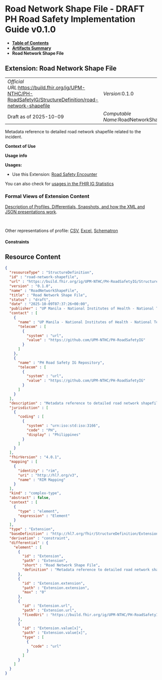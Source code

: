 # Road Network Shape File - DRAFT PH Road Safety Implementation Guide v0.1.0

* [**Table of Contents**](toc.md)
* [**Artifacts Summary**](artifacts.md)
* **Road Network Shape File**

## Extension: Road Network Shape File 

| | |
| :--- | :--- |
| *Official URL*:https://build.fhir.org/ig/UPM-NTHC/PH-RoadSafetyIG/StructureDefinition/road-network-shapefile | *Version*:0.1.0 |
| Draft as of 2025-10-09 | *Computable Name*:RoadNetworkShapeFile |

Metadata reference to detailed road network shapefile related to the incident.

**Context of Use**

**Usage info**

**Usages:**

* Use this Extension: [Road Safety Encounter](StructureDefinition-RS-Encounter.md)

You can also check for [usages in the FHIR IG Statistics](https://packages2.fhir.org/xig/example.fhir.ph.roadsafety|current/StructureDefinition/road-network-shapefile)

### Formal Views of Extension Content

 [Description of Profiles, Differentials, Snapshots, and how the XML and JSON presentations work](http://build.fhir.org/ig/FHIR/ig-guidance/readingIgs.html#structure-definitions). 

 

Other representations of profile: [CSV](StructureDefinition-road-network-shapefile.csv), [Excel](StructureDefinition-road-network-shapefile.xlsx), [Schematron](StructureDefinition-road-network-shapefile.sch) 

#### Constraints



## Resource Content

```json
{
  "resourceType" : "StructureDefinition",
  "id" : "road-network-shapefile",
  "url" : "https://build.fhir.org/ig/UPM-NTHC/PH-RoadSafetyIG/StructureDefinition/road-network-shapefile",
  "version" : "0.1.0",
  "name" : "RoadNetworkShapeFile",
  "title" : "Road Network Shape File",
  "status" : "draft",
  "date" : "2025-10-09T07:37:26+00:00",
  "publisher" : "UP Manila - National Institutes of Health - National Telehealth Center",
  "contact" : [
    {
      "name" : "UP Manila - National Institutes of Health - National Telehealth Center",
      "telecom" : [
        {
          "system" : "url",
          "value" : "https://github.com/UPM-NTHC/PH-RoadSafetyIG"
        }
      ]
    },
    {
      "name" : "PH Road Safety IG Repository",
      "telecom" : [
        {
          "system" : "url",
          "value" : "https://github.com/UPM-NTHC/PH-RoadSafetyIG"
        }
      ]
    }
  ],
  "description" : "Metadata reference to detailed road network shapefile related to the incident.",
  "jurisdiction" : [
    {
      "coding" : [
        {
          "system" : "urn:iso:std:iso:3166",
          "code" : "PH",
          "display" : "Philippines"
        }
      ]
    }
  ],
  "fhirVersion" : "4.0.1",
  "mapping" : [
    {
      "identity" : "rim",
      "uri" : "http://hl7.org/v3",
      "name" : "RIM Mapping"
    }
  ],
  "kind" : "complex-type",
  "abstract" : false,
  "context" : [
    {
      "type" : "element",
      "expression" : "Element"
    }
  ],
  "type" : "Extension",
  "baseDefinition" : "http://hl7.org/fhir/StructureDefinition/Extension",
  "derivation" : "constraint",
  "differential" : {
    "element" : [
      {
        "id" : "Extension",
        "path" : "Extension",
        "short" : "Road Network Shape File",
        "definition" : "Metadata reference to detailed road network shapefile related to the incident."
      },
      {
        "id" : "Extension.extension",
        "path" : "Extension.extension",
        "max" : "0"
      },
      {
        "id" : "Extension.url",
        "path" : "Extension.url",
        "fixedUri" : "https://build.fhir.org/ig/UPM-NTHC/PH-RoadSafetyIG/StructureDefinition/road-network-shapefile"
      },
      {
        "id" : "Extension.value[x]",
        "path" : "Extension.value[x]",
        "type" : [
          {
            "code" : "url"
          }
        ]
      }
    ]
  }
}

```
